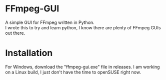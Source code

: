 # FFmpeg-GUI
 A simple GUI for FFmpeg written in Python.<br />
 I wrote this to try and learn python, I know there are plenty of FFmpeg GUIs out there.<br />
 
# Installation
For Windows, download the "ffmpeg-gui.exe" file in releases.
I am working on a Linux build, I just don't have the time to openSUSE right now.
